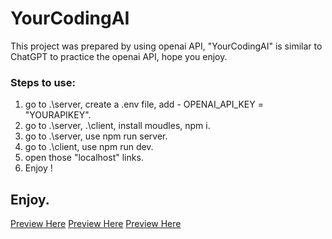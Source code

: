 # YourCodingAI
This project was prepared by using openai API, "YourCodingAI" is similar to ChatGPT to practice the openai API, hope you enjoy.

### Steps to use:
  1. go to .\server\, create a .env file, add - OPENAI_API_KEY = "YOURAPIKEY".
  2. go to .\server\, .\client\, install moudles, npm i.
  3. go to .\server\, use npm run server.
  4. go to .\client\, use npm run dev.
  5. open those "localhost" links.
  6. Enjoy !
  
  ## Enjoy.
[Preview Here](https://imgur.com/OBHaksF)
[Preview Here](https://imgur.com/TnEUsPH)
[Preview Here](https://imgur.com/S57isLj)
